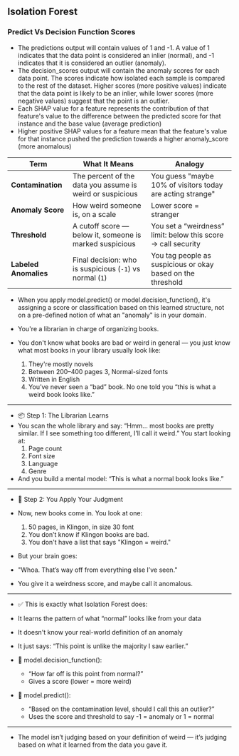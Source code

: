 ## Isolation Forest
### Predict Vs Decision Function Scores
- The predictions output will contain values of 1 and -1. A value of 1 indicates that the data point is considered an inlier (normal), and -1 indicates that it is considered an outlier (anomaly).
- The decision_scores output will contain the anomaly scores for each data point. The scores indicate how isolated each sample is compared to the rest of the dataset. Higher scores (more positive values) indicate that the data point is likely to be an inlier, while lower scores (more negative values) suggest that the point is an outlier.
- Each SHAP value for a feature represents the contribution of that feature's value to the difference between the predicted score for that instance and the base value (average prediction)
- Higher positive SHAP values for a feature mean that the feature's value for that instance pushed the prediction towards a higher anomaly_score (more anomalous)

| Term                  | What It Means                                             | Analogy                                                       |
| --------------------- | --------------------------------------------------------- | ------------------------------------------------------------- |
| **Contamination**     | The percent of the data you assume is weird or suspicious | You guess "maybe 10% of visitors today are acting strange"    |
| **Anomaly Score**     | How weird someone is, on a scale                          | Lower score = stranger                                        |
| **Threshold**         | A cutoff score — below it, someone is marked suspicious   | You set a “weirdness” limit: below this score → call security |
| **Labeled Anomalies** | Final decision: who is suspicious (`-1`) vs normal (`1`)  | You tag people as suspicious or okay based on the threshold   |


- When you apply model.predict() or model.decision_function(), it's assigning a score or classification based on this learned structure, not on a pre-defined notion of what an "anomaly" is in your domain.

- You're a librarian in charge of organizing books.
- You don't know what books are bad or weird in general — you just know what most books in your library usually look like:
  1. They're mostly novels
  2. Between 200–400 pages
  3, Normal-sized fonts
  4. Written in English
  5. You’ve never seen a “bad” book. No one told you “this is what a weird book looks like.”
---
- 📦 Step 1: The Librarian Learns
- You scan the whole library and say:
“Hmm… most books are pretty similar. If I see something too different, I’ll call it weird.”
You start looking at:
  1. Page count
  2. Font size
  3. Language
  4. Genre
- And you build a mental model: “This is what a normal book looks like.”
---
- 🧮 Step 2: You Apply Your Judgment
- Now, new books come in. You look at one:
  1. 50 pages, in Klingon, in size 30 font
  2. You don’t know if Klingon books are bad.
  3. You don't have a list that says "Klingon = weird."

- But your brain goes:

- "Whoa. That’s way off from everything else I’ve seen."
- You give it a weirdness score, and maybe call it anomalous.
---
- ✅ This is exactly what Isolation Forest does:
- It learns the pattern of what “normal” looks like from your data
- It doesn't know your real-world definition of an anomaly
- It just says: “This point is unlike the majority I saw earlier.”

- 🔄 model.decision_function():
  - “How far off is this point from normal?”
  - Gives a score (lower = more weird)
- 🔄 model.predict():
  - “Based on the contamination level, should I call this an outlier?”
  - Uses the score and threshold to say -1 = anomaly or 1 = normal
---
- The model isn’t judging based on your definition of weird — it’s judging based on what it learned from the data you gave it.
